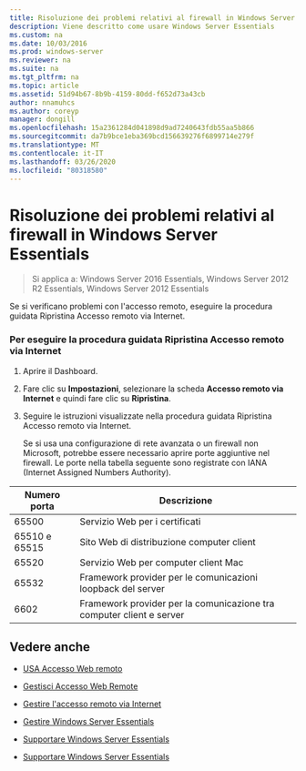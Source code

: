 ```yaml
---
title: Risoluzione dei problemi relativi al firewall in Windows Server Essentials
description: Viene descritto come usare Windows Server Essentials
ms.custom: na
ms.date: 10/03/2016
ms.prod: windows-server
ms.reviewer: na
ms.suite: na
ms.tgt_pltfrm: na
ms.topic: article
ms.assetid: 51d94b67-8b9b-4159-80dd-f652d73a43cb
author: nnamuhcs
ms.author: coreyp
manager: dongill
ms.openlocfilehash: 15a2361284d041898d9ad7240643fdb55aa5b866
ms.sourcegitcommit: da7b9bce1eba369bcd156639276f6899714e279f
ms.translationtype: MT
ms.contentlocale: it-IT
ms.lasthandoff: 03/26/2020
ms.locfileid: "80318580"
---
```

# <a name="troubleshoot-your-firewall-in-windows-server-essentials"></a>Risoluzione dei problemi relativi al firewall in Windows Server Essentials
 
>Si applica a: Windows Server 2016 Essentials, Windows Server 2012 R2 Essentials, Windows Server 2012 Essentials
  
 Se si verificano problemi con l'accesso remoto, eseguire la procedura guidata Ripristina Accesso remoto via Internet.  
  
### <a name="to-run-the-repair-anywhere-access-wizard"></a>Per eseguire la procedura guidata Ripristina Accesso remoto via Internet  
  
1. Aprire il Dashboard.  
  
2. Fare clic su **Impostazioni**, selezionare la scheda **Accesso remoto via Internet** e quindi fare clic su **Ripristina**.  
  
3. Seguire le istruzioni visualizzate nella procedura guidata Ripristina Accesso remoto via Internet.  
  
   Se si usa una configurazione di rete avanzata o un firewall non Microsoft, potrebbe essere necessario aprire porte aggiuntive nel firewall. Le porte nella tabella seguente sono registrate con IANA (Internet Assigned Numbers Authority).  
  
|Numero porta|Descrizione|  
|-----------------|-----------------|  
|65500|Servizio Web per i certificati|  
|65510 e 65515|Sito Web di distribuzione computer client|  
|65520|Servizio Web per computer client Mac|  
|65532|Framework provider per le comunicazioni loopback del server|  
|6602|Framework provider per la comunicazione tra computer client e server|  
  
## <a name="see-also"></a>Vedere anche  
  
-   [USA Accesso Web remoto](../use/Use-Remote-Web-Access-in-Windows-Server-Essentials.md)  
  
-   [Gestisci Accesso Web Remote](../manage/Manage-Remote-Web-Access-in-Windows-Server-Essentials.md)  
  
-   [Gestire l'accesso remoto via Internet](../manage/Manage-Anywhere-Access-in-Windows-Server-Essentials.md)  
  
-   [Gestire Windows Server Essentials](../manage/Manage-Windows-Server-Essentials.md)  
  

-   [Supportare Windows Server Essentials](Support-Windows-Server-Essentials.md)

-   [Supportare Windows Server Essentials](../support/Support-Windows-Server-Essentials.md)


